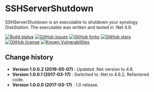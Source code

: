 SSHServerShutdown
====================================

SSHServerShutdown is an executable to shutdown your synology DiskStation.
The executable was written and tested in .Net 4.8.

[![Build status](https://ci.appveyor.com/api/projects/status/jpdco3w1t0xxi88e?svg=true)](https://ci.appveyor.com/project/SeppPenner/sshservershutdown)
[![GitHub issues](https://img.shields.io/github/issues/SeppPenner/SSHServerShutdown.svg)](https://github.com/SeppPenner/SSHServerShutdown/issues)
[![GitHub forks](https://img.shields.io/github/forks/SeppPenner/SSHServerShutdown.svg)](https://github.com/SeppPenner/SSHServerShutdown/network)
[![GitHub stars](https://img.shields.io/github/stars/SeppPenner/SSHServerShutdown.svg)](https://github.com/SeppPenner/SSHServerShutdown/stargazers)
[![GitHub license](https://img.shields.io/badge/license-AGPL-blue.svg)](https://raw.githubusercontent.com/SeppPenner/SSHServerShutdown/master/License.txt)
[![Known Vulnerabilities](https://snyk.io/test/github/SeppPenner/SSHServerShutdown/badge.svg)](https://snyk.io/test/github/SeppPenner/SSHServerShutdown)


Change history
--------------

* **Version 1.0.0.2 (2019-05-07)** : Updated .Net version to 4.8.
* **Version 1.0.0.1 (2017-03-17)** : Switched to .Net to 4.6.2, Refactored code.
* **Version 1.0.0.0 (2017-03-17)** : 1.0 release.